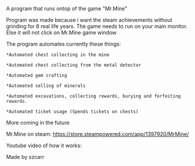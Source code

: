A program that runs ontop of the game "Mr.Mine"

Program was made because i want the steam achievements without grinding for 8 real life years.
The game needs to run on your main monitor. Else it will not click on Mr.Mine game window

The program automates currently these things:

    *Automated chest collecting in the mine

    *Automated chest collecting from the metal detector

    *Automated gem crafting

    *Automated selling of minerals
    
    *Automated excavations, collecting rewards, burying and forfeiting rewards.
    
    *Automated ticket usage (Spends tickets on chests)

More coming in the future

Mr.Mine on steam: 
https://store.steampowered.com/app/1397920/MrMine/

Youtube video of how it works:
<Link>

Made by szcarr
